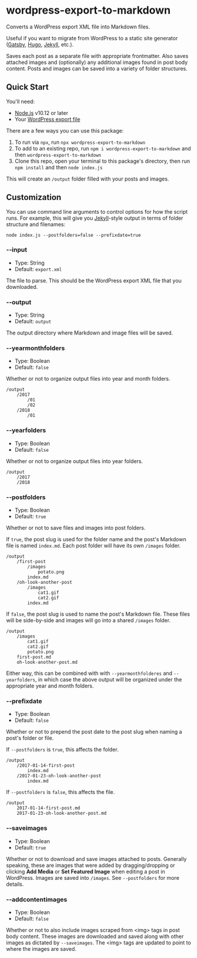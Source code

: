 # wordpress-export-to-markdown

Converts a WordPress export XML file into Markdown files.

Useful if you want to migrate from WordPress to a static site generator ([Gatsby](https://www.gatsbyjs.org/), [Hugo](https://gohugo.io/), [Jekyll](https://jekyllrb.com/), etc.).

Saves each post as a separate file with appropriate frontmatter. Also saves attached images and (optionally) any additional images found in post body content. Posts and images can be saved into a variety of folder structures.

## Quick Start

You'll need:
- [Node.js](https://nodejs.org/) v10.12 or later
- Your [WordPress export file](https://codex.wordpress.org/Tools_Export_Screen)

There are a few ways you can use this package:

1. To run via `npx`, run `npx wordpress-export-to-markdown`
2. To add to an existing repo, run `npm i wordpress-export-to-markdown` and then `wordpress-export-to-markdown`
3. Clone this repo, open your terminal to this package's directory, then run `npm install` and then `node index.js`

This will create an `/output` folder filled with your posts and images.

## Customization

You can use command line arguments to control options for how the script runs. For example, this will give you [Jekyll](https://jekyllrb.com/)-style output in terms of folder structure and filenames:

```
node index.js --postfolders=false --prefixdate=true
```

### --input

- Type: String
- Default: `export.xml`

The file to parse. This should be the WordPress export XML file that you downloaded.

### --output

- Type: String
- Default: `output`

The output directory where Markdown and image files will be saved.

### --yearmonthfolders

- Type: Boolean
- Default: `false`

Whether or not to organize output files into year and month folders.

    /output
        /2017
            /01
            /02
        /2018
            /01

### --yearfolders

- Type: Boolean
- Default: `false`

Whether or not to organize output files into year folders.

    /output
        /2017
        /2018

### --postfolders

- Type: Boolean
- Default: `true`

Whether or not to save files and images into post folders.

If `true`, the post slug is used for the folder name and the post's Markdown file is named `index.md`. Each post folder will have its own `/images` folder.

    /output
        /first-post
            /images
                potato.png
            index.md
        /oh-look-another-post
            /images
                cat1.gif
                cat2.gif
            index.md

If `false`, the post slug is used to name the post's Markdown file. These files will be side-by-side and images will go into a shared `/images` folder.

    /output
        /images
            cat1.gif
            cat2.gif
            potato.png
        first-post.md
        oh-look-another-post.md

Either way, this can be combined with with `--yearmonthfolderes` and `--yearfolders`, in which case the above output will be organized under the appropriate year and month folders.

### --prefixdate

- Type: Boolean
- Default: `false`

Whether or not to prepend the post date to the post slug when naming a post's folder or file.

If `--postfolders` is `true`, this affects the folder.

    /output
        /2017-01-14-first-post
            index.md
        /2017-01-23-oh-look-another-post
            index.md

If `--postfolders` is `false`, this affects the file.

    /output
        2017-01-14-first-post.md
        2017-01-23-oh-look-another-post.md

### --saveimages

- Type: Boolean
- Default: `true`

Whether or not to download and save images attached to posts. Generally speaking, these are images that were added by dragging/dropping or clicking **Add Media** or **Set Featured Image** when editing a post in WordPress. Images are saved into `/images`. See `--postfolders` for more details.

### --addcontentimages

- Type: Boolean
- Default: `false`

Whether or not to also include images scraped from &lt;img&gt; tags in post body content. These images are downloaded and saved along with other images as dictated by `--saveimages`. The &lt;img&gt; tags are updated to point to where the images are saved.
